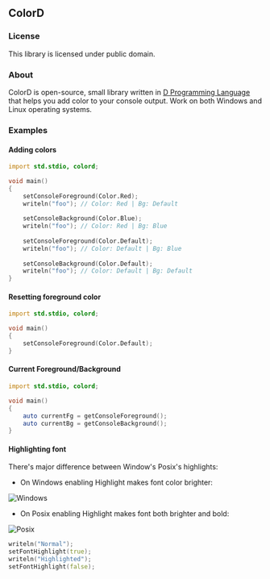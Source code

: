 ## ColorD

### License

 This library is licensed under public domain.

### About

ColorD is open-source, small library written in [D Programming Language](http://dlang.org) that 
helps you add color to your console output. Work on both Windows and Linux operating systems.


### Examples

#### Adding colors

```D
import std.stdio, colord;

void main()
{
    setConsoleForeground(Color.Red);
    writeln("foo"); // Color: Red | Bg: Default
    
    setConsoleBackground(Color.Blue);
    writeln("foo"); // Color: Red | Bg: Blue
    
    setConsoleForeground(Color.Default);
    writeln("foo"); // Color: Default | Bg: Blue
    
    setConsoleBackground(Color.Default);
    writeln("foo"); // Color: Default | Bg: Default
}
```


#### Resetting foreground color

```D
import std.stdio, colord;

void main()
{
    setConsoleForeground(Color.Default);
}
```

#### Current Foreground/Background

```D
import std.stdio, colord;

void main()
{
    auto currentFg = getConsoleForeground();
    auto currentBg = getConsoleBackground();
}
```

#### Highlighting font

There's major difference between Window's Posix's highlights:

 - On Windows enabling Highlight makes font color brighter:
 
 ![Windows](http://i.imgur.com/Y9dey.png)
 
 - On Posix enabling Highlight makes font both brighter and bold:
 
 ![Posix](http://i.imgur.com/xzwq0.png)
 
 
```D
writeln("Normal");
setFontHighlight(true);
writeln("Highlighted");
setFontHighlight(false);
```
